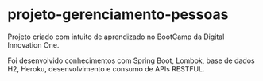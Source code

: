 # projeto-gerenciamento-pessoas
Projeto criado com intuito de aprendizado no BootCamp da Digital Innovation One.

Foi desenvolvido conhecimentos com Spring Boot, Lombok, base de dados H2, Heroku, desenvolvimento e consumo de APIs RESTFUL.
